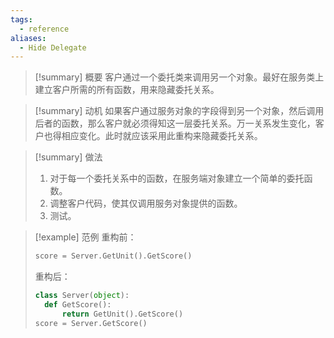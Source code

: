 ```yaml
---
tags:
  - reference
aliases:
  - Hide Delegate
---
```

> [!summary] 概要
> 客户通过一个委托类来调用另一个对象。最好在服务类上建立客户所需的所有函数，用来隐藏委托关系。

> [!summary] 动机
> 如果客户通过服务对象的字段得到另一个对象，然后调用后者的函数，那么客户就必须得知这一层委托关系。万一关系发生变化，客户也得相应变化。此时就应该采用此重构来隐藏委托关系。

> [!summary] 做法
> 1. 对于每一个委托关系中的函数，在服务端对象建立一个简单的委托函数。
> 2. 调整客户代码，使其仅调用服务对象提供的函数。
> 3. 测试。

> [!example] 范例
> 重构前：
> ```python
> score = Server.GetUnit().GetScore()
> ```
> 重构后：
> ```python
> class Server(object):
> 	def GetScore():
> 		return GetUnit().GetScore()
> score = Server.GetScore()
> ```